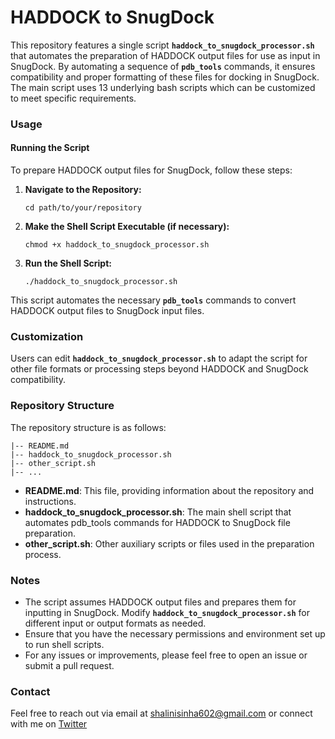 # HADDOCK to SnugDock
This repository features a single script **`haddock_to_snugdock_processor.sh`** that automates the preparation of HADDOCK output files for use as input in SnugDock. By automating a sequence of **`pdb_tools`** commands, it ensures compatibility and proper formatting of these files for docking in SnugDock. The main script uses 13 underlying bash scripts which can be customized to meet specific requirements. 

### **Usage**

#### **Running the Script**

To prepare HADDOCK output files for SnugDock, follow these steps:

1. **Navigate to the Repository:**

   ```
   cd path/to/your/repository
   ```

2. **Make the Shell Script Executable (if necessary):**

   ```
   chmod +x haddock_to_snugdock_processor.sh
   ```

3. **Run the Shell Script:**

   ```
   ./haddock_to_snugdock_processor.sh
   ```
This script automates the necessary **`pdb_tools`** commands to convert HADDOCK output files to SnugDock input files.

### Customization
Users can edit **`haddock_to_snugdock_processor.sh`** to adapt the script for other file formats or processing steps beyond HADDOCK and SnugDock compatibility.

### Repository Structure
The repository structure is as follows:

```
|-- README.md
|-- haddock_to_snugdock_processor.sh
|-- other_script.sh
|-- ...
```
- **README.md**: This file, providing information about the repository and instructions.
- **haddock_to_snugdock_processor.sh**: The main shell script that automates pdb_tools commands for HADDOCK to SnugDock file preparation.
- **other_script.sh**: Other auxiliary scripts or files used in the preparation process.

### Notes
- The script assumes HADDOCK output files and prepares them for inputting in SnugDock. Modify **`haddock_to_snugdock_processor.sh`** for different input or output formats as needed.
- Ensure that you have the necessary permissions and environment set up to run shell scripts.
- For any issues or improvements, please feel free to open an issue or submit a pull request.

### Contact

Feel free to reach out via email at [shalinisinha602@gmail.com](mailto:shalinisinha602@gmail.com) or connect with me on [Twitter](https://x.com/asimov_algos)
